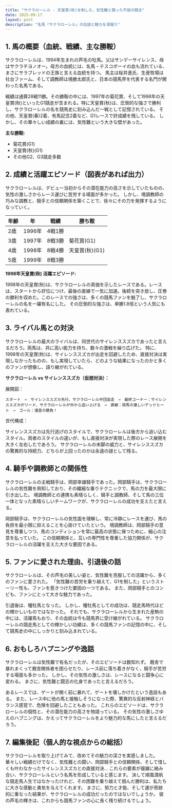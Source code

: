 ```yaml
---
title: "サクラローレル - 天皇賞(秋)を制した、気性難と闘った不屈の闘志"
date: 2025-09-17
layout: post
description: "名馬『サクラローレル』の伝説と魅力を深堀り"
---
```


## 1. 馬の概要（血統、戦績、主な勝鞍）

サクラローレルは、1994年生まれの芦毛の牡馬。父はサンデーサイレンス、母はサクラチヨノオー。母方の血統には、名馬・テスコボーイの血も流れている、まさにサラブレッドの王族と言える血統を持つ。  馬主は桜井進氏、生産牧場は社台ファーム、そして調教師は境勝太郎氏と、日本の競馬界を代表する名門が関わった名馬である。

戦績は通算28戦11勝。その勝鞍の中には、1997年の菊花賞、そして1998年の天皇賞(秋)といったG1競走が含まれる。特に天皇賞(秋)は、圧倒的な強さで勝利し、サクラローレルの名を競馬史に刻み込んだ一戦として記憶されている。  その他、天皇賞(春)2着、有馬記念2着など、G1レースで好成績を残している。  しかし、その華々しい成績の裏には、気性難という大きな壁があった。

**主な勝鞍:**

* 菊花賞(G1)
* 天皇賞(秋)(G1)
* その他G2、G3競走多数


## 2. 成績と活躍エピソード（図表があれば出力）

サクラローレルは、デビュー当初からその潜在能力の高さを示していたものの、気性の激しさからレース運びに苦労する場面が多かった。  しかし、境調教師の巧みな調教と、騎手との信頼関係を築くことで、徐々にその力を発揮するようになっていく。

| 年齢 | 年 | 戦績 | 勝ち鞍 |
|---|---|---|---|
| 2歳 | 1996年 | 4戦1勝 |  |
| 3歳 | 1997年 | 8戦3勝 | 菊花賞(G1) |
| 4歳 | 1998年 | 8戦4勝 | 天皇賞(秋)(G1) |
| 5歳 | 1999年 | 8戦3勝 |  |


**1998年天皇賞(秋) 活躍エピソード:**

1998年の天皇賞(秋)は、サクラローレルの真価を示したレースである。レースは、スタートから好位につけ、最後の直線で一気に加速。後続を突き放し、圧巻の勝利を収めた。このレースでの強さは、多くの競馬ファンを魅了し、サクラローレルの名を一躍有名にした。  その圧倒的な強さは、単勝1.8倍という人気にも表れている。


## 3. ライバル馬との対決

サクラローレルの最大のライバルは、同世代のサイレンススズカであったと言えるだろう。両馬は、共に高い能力を持ち、数々の激戦を繰り広げた。  特に、1998年の天皇賞(秋)は、サイレンススズカが出走を回避したため、直接対決は実現しなかったものの、もし実現していたら、どのような結果になったのかと多くのファンが想像し、語り継がれている。

**サクラローレル vs サイレンススズカ（仮想対決）：**

展開図：

```
スタート　→　サイレンススズカ先行、サクラローレル中団追走　→　最終コーナー：サイレンススズカがリード、サクラローレルが外から追い上げる　→　直線：両馬の激しいデッドヒート　→　ゴール：僅差の勝負！
```

世代構成：

サイレンススズカは先行逃げのスタイルで、サクラローレルは後方から追い込むスタイル。両者のスタイルの違いが、もし直接対決が実現した際のレース展開を大きく左右したであろう。  サクラローレルの末脚の威力と、サイレンススズカの驚異的な持続力、どちらが上回ったのかは永遠の謎として残る。


## 4. 騎手や調教師との関係性

サクラローレルの主戦騎手は、岡部幸雄騎手であった。岡部騎手は、サクラローレルの気性難を熟知しており、その繊細な乗りテクニックで、馬の力を最大限に引き出した。  境調教師との連携も素晴らしく、騎手と調教師、そして馬の三位一体となった素晴らしいチームワークが、サクラローレルの成功を支えたと言える。

岡部騎手は、サクラローレルの気性面を理解し、常に冷静にレースを運び、馬の負担を最小限に抑えることを心掛けていたという。  境調教師は、岡部騎手の意見を尊重しつつ、馬のコンディションを常に最高の状態に保つために、細心の注意を払っていた。  この信頼関係と、互いの専門性を尊重した協力関係が、サクラローレルの活躍を支えた大きな要因である。


## 5. ファンに愛された理由、引退後の話

サクラローレルは、その芦毛の美しい姿と、気性難を克服しての活躍から、多くのファンに愛された。  「気性難の苦労を乗り越えて、G1を制した」というストーリー性も、ファンを惹きつけた要因の一つである。  また、岡部騎手とのコンビも、ファンにとって大きな魅力であった。

引退後は、種牡馬となった。  しかし、種牡馬としての成功は、競走馬時代ほどの輝かしいものではなかった。  それでも、サクラローレルから生まれた産駒の中には、活躍馬もおり、その血統は今も競馬界に受け継がれている。  サクラローレルの競走馬としての輝かしい功績は、多くの競馬ファンの記憶の中に、そして競馬史の中にしっかりと刻み込まれている。


## 6. おもしろハプニングや逸話

サクラローレルは気性難で有名だったが、そのエピソードは数知れず。  厩舎で暴れまくって厩舎関係者を困らせたり、レース前に落ち着きがなく、騎手が苦労する場面も多かった。  しかし、その気性の激しさは、レースになると闘争心に変わる。  まさに、気性難と闘志の化身であったと言えるだろう。

あるレースでは、ゲートが開く前に暴れて、ゲートを壊しかけたという逸話もある。  また、レース中に他の馬と接触しそうになった際、驚異的な反射神経とバランス感覚で、危険を回避したこともあった。  これらのエピソードは、サクラローレルの個性と、その潜在能力の高さを物語っている。  その気性の激しさゆえのハプニングは、かえってサクラローレルをより魅力的な馬にしたと言えるだろう。


## 7. 編集後記（個人的な視点からの総括）

サクラローレルを取り上げてみて、改めてその魅力の深さを実感しました。  華々しい戦績だけでなく、気性難との闘い、岡部騎手との信頼関係、そして惜しくも叶わなかったサイレンススズカとの直接対決…  これらの要素が複雑に絡み合い、サクラローレルという名馬を形成していると感じます。  決して順風満帆な競走馬人生ではなかったけれど、その困難を乗り越えて掴んだ勝利は、私たちに大きな感動と勇気を与えてくれます。  まさに、努力と才能、そして運が奇跡的に重なった結果が、サクラローレルの成功だったのではないでしょうか。  彼の芦毛の輝きは、これからも競馬ファンの心に長く残り続けるでしょう。
